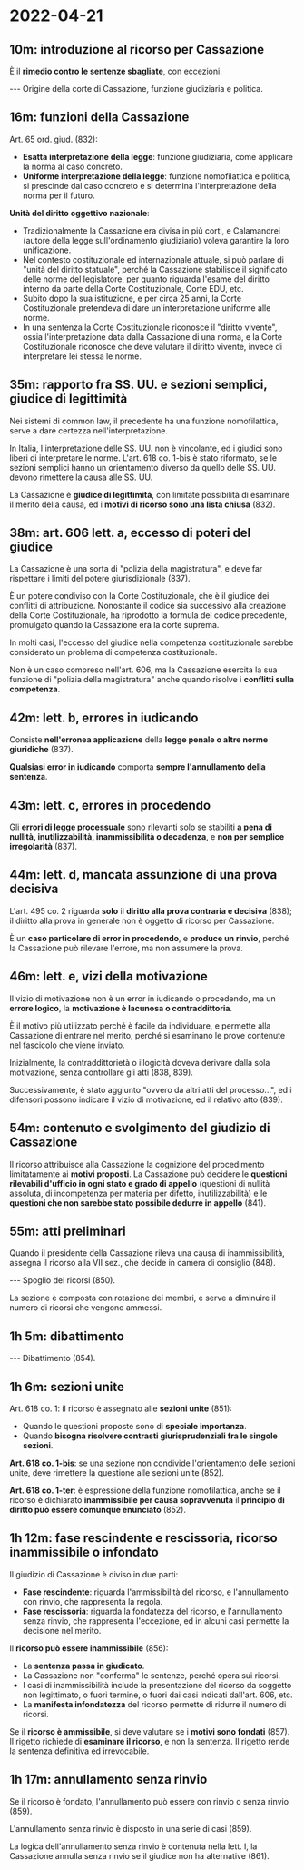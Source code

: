 # 2022-04-21

<!-- vim:set spelllang=it: -->

<!-- inizio: 10m -->

## 10m: introduzione al ricorso per Cassazione

È il **rimedio contro le sentenze sbagliate**, con eccezioni.

--- Origine della corte di Cassazione, funzione giudiziaria e politica.

## 16m: funzioni della Cassazione

Art. 65 ord. giud. (832):

* **Esatta interpretazione della legge**: funzione giudiziaria, come applicare la norma al caso concreto.
* **Uniforme interpretazione della legge**: funzione nomofilattica e politica, si prescinde dal caso concreto e si determina l'interpretazione della norma per il futuro.

**Unità del diritto oggettivo nazionale**:

* Tradizionalmente la Cassazione era divisa in più corti, e Calamandrei (autore della legge sull'ordinamento giudiziario) voleva garantire la loro unificazione.
* Nel contesto costituzionale ed internazionale attuale, si può parlare di "unità del diritto statuale", perché la Cassazione stabilisce il significato delle norme del legislatore, per quanto riguarda l'esame del diritto interno da parte della Corte Costituzionale, Corte EDU, etc.
* Subito dopo la sua istituzione, e per circa 25 anni, la Corte Costituzionale pretendeva di dare un'interpretazione uniforme alle norme.
* In una sentenza la Corte Costituzionale riconosce il "diritto vivente", ossia l'interpretazione data dalla Cassazione di una norma, e la Corte Costituzionale riconosce che deve valutare il diritto vivente, invece di interpretare lei stessa le norme.

## 35m: rapporto fra SS. UU. e sezioni semplici, giudice di legittimità

Nei sistemi di common law, il precedente ha una funzione nomofilattica, serve a dare certezza nell'interpretazione.

In Italia, l'interpretazione delle SS. UU. non è vincolante, ed i giudici sono liberi di interpretare le norme.
L'art. 618 co. 1-bis è stato riformato, se le sezioni semplici hanno un orientamento diverso da quello delle SS. UU. devono rimettere la causa alle SS. UU.

La Cassazione è **giudice di legittimità**, con limitate possibilità di esaminare il merito della causa, ed i **motivi di ricorso sono una lista chiusa** (832).

## 38m: art. 606 lett. a, eccesso di poteri del giudice

La Cassazione è una sorta di "polizia della magistratura", e deve far rispettare i limiti del potere giurisdizionale (837).

È un potere condiviso con la Corte Costituzionale, che è il giudice dei conflitti di attribuzione.
Nonostante il codice sia successivo alla creazione della Corte Costituzionale, ha riprodotto la formula del codice precedente, promulgato quando la Cassazione era la corte suprema.

In molti casi, l'eccesso del giudice nella competenza costituzionale sarebbe considerato un problema di competenza costituzionale.

Non è un caso compreso nell'art. 606, ma la Cassazione esercita la sua funzione di "polizia della magistratura" anche quando risolve i **conflitti sulla competenza**.

## 42m: lett. b, errores in iudicando

Consiste **nell'erronea applicazione** della **legge penale o altre norme giuridiche** (837).

**Qualsiasi error in iudicando** comporta **sempre l'annullamento della sentenza**.

## 43m: lett. c, errores in procedendo

Gli **errori di legge processuale** sono rilevanti solo se stabiliti **a pena di nullità, inutilizzabilità, inammissibilità o decadenza**, e **non per semplice irregolarità** (837).

## 44m: lett. d, mancata assunzione di una prova decisiva

L'art. 495 co. 2 riguarda **solo** il **diritto alla prova contraria e decisiva** (838); il diritto alla prova in generale non è oggetto di ricorso per Cassazione.

È un **caso particolare di error in procedendo**, e **produce un rinvio**, perché la Cassazione può rilevare l'errore, ma non assumere la prova.

## 46m: lett. e, vizi della motivazione

Il vizio di motivazione non è un error in iudicando o procedendo, ma un **errore logico**, la **motivazione è lacunosa o contraddittoria**.

È il motivo più utilizzato perché è facile da individuare, e permette alla Cassazione di entrare nel merito, perché si esaminano le prove contenute nel fascicolo che viene inviato.

Inizialmente, la contraddittorietà o illogicità doveva derivare dalla sola motivazione, senza controllare gli atti (838, 839).

Successivamente, è stato aggiunto "ovvero da altri atti del processo...", ed i difensori possono indicare il vizio di motivazione, ed il relativo atto (839).

## 54m: contenuto e svolgimento del giudizio di Cassazione

Il ricorso attribuisce alla Cassazione la cognizione del procedimento limitatamente ai **motivi proposti**.
La Cassazione può decidere le **questioni rilevabili d'ufficio in ogni stato e grado di appello** (questioni di nullità assoluta, di incompetenza per materia per difetto, inutilizzabilità) e le **questioni che non sarebbe stato possibile dedurre in appello** (841).

## 55m: atti preliminari

Quando il presidente della Cassazione rileva una causa di inammissibilità, assegna il ricorso alla VII sez., che decide in camera di consiglio (848).

--- Spoglio dei ricorsi (850).

La sezione è composta con rotazione dei membri, e serve a diminuire il numero di ricorsi che vengono ammessi.

## 1h 5m: dibattimento

--- Dibattimento (854).

## 1h 6m: sezioni unite

Art. 618 co. 1: il ricorso è assegnato alle **sezioni unite** (851):

* Quando le questioni proposte sono di **speciale importanza**.
* Quando **bisogna risolvere contrasti giurisprudenziali fra le singole sezioni**.

**Art. 618 co. 1-bis**: se una sezione non condivide l'orientamento delle sezioni unite, deve rimettere la questione alle sezioni unite (852).

**Art. 618 co. 1-ter**: è espressione della funzione nomofilattica, anche se il ricorso è dichiarato **inammissibile per causa sopravvenuta** il **principio di diritto può essere comunque enunciato** (852).

## 1h 12m: fase rescindente e rescissoria, ricorso inammissibile o infondato

Il giudizio di Cassazione è diviso in due parti:

* **Fase rescindente**: riguarda l'ammissibilità del ricorso, e l'annullamento con rinvio, che rappresenta la regola.
* **Fase rescissoria**: riguarda la fondatezza del ricorso, e l'annullamento senza rinvio, che rappresenta l'eccezione, ed in alcuni casi permette la decisione nel merito.

Il **ricorso può essere inammissibile** (856):

* La **sentenza passa in giudicato**.
* La Cassazione non "conferma" le sentenze, perché opera sui ricorsi.
* I casi di inammissibilità include la presentazione del ricorso da soggetto non legittimato, o fuori termine, o fuori dai casi indicati dall'art. 606, etc.
* La **manifesta infondatezza** del ricorso permette di ridurre il numero di ricorsi.

Se il **ricorso è ammissibile**, si deve valutare se i **motivi sono fondati** (857).
Il rigetto richiede di **esaminare il ricorso**, e non la sentenza.
Il rigetto rende la sentenza definitiva ed irrevocabile.

## 1h 17m: annullamento senza rinvio

Se il ricorso è fondato, l'annullamento può essere con rinvio o senza rinvio (859).

L'annullamento senza rinvio è disposto in una serie di casi (859).

La logica dell'annullamento senza rinvio è contenuta nella lett. l, la Cassazione annulla senza rinvio se il giudice non ha alternative (861).

